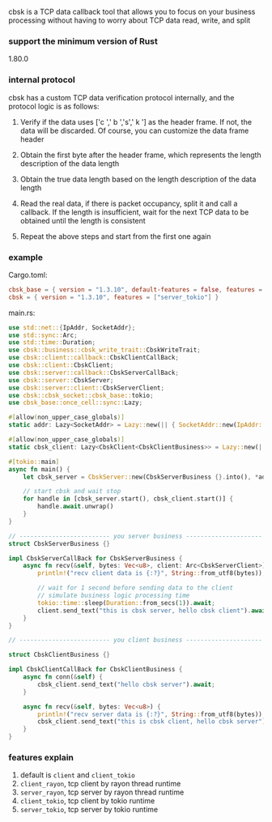 cbsk is a TCP data callback tool that allows you to focus on your business processing without having to worry about TCP
data read, write, and split

### support the minimum version of Rust

1.80.0

### internal protocol

cbsk has a custom TCP data verification protocol internally, and the protocol logic is as follows:

1. Verify if the data uses ['c ',' b ','s',' k '] as the header frame. If not, the data will be discarded. Of course,
   you can customize the data frame header

2. Obtain the first byte after the header frame, which represents the length description of the data length

3. Obtain the true data length based on the length description of the data length

4. Read the real data, if there is packet occupancy, split it and call a callback. If the length is insufficient, wait
   for the next TCP data to be obtained until the length is consistent

5. Repeat the above steps and start from the first one again

### example

Cargo.toml:

```toml
cbsk_base = { version = "1.3.10", default-features = false, features = ["once_cell"] }
cbsk = { version = "1.3.10", features = ["server_tokio"] }
```

main.rs:

```rust
use std::net::{IpAddr, SocketAddr};
use std::sync::Arc;
use std::time::Duration;
use cbsk::business::cbsk_write_trait::CbskWriteTrait;
use cbsk::client::callback::CbskClientCallBack;
use cbsk::client::CbskClient;
use cbsk::server::callback::CbskServerCallBack;
use cbsk::server::CbskServer;
use cbsk::server::client::CbskServerClient;
use cbsk::cbsk_socket::cbsk_base::tokio;
use cbsk_base::once_cell::sync::Lazy;

#[allow(non_upper_case_globals)]
static addr: Lazy<SocketAddr> = Lazy::new(|| { SocketAddr::new(IpAddr::from([127, 0, 0, 1]), 8080) });

#[allow(non_upper_case_globals)]
static cbsk_client: Lazy<CbskClient<CbskClientBusiness>> = Lazy::new(|| { CbskClient::new(CbskClientBusiness {}.into(), *addr, 1024) });

#[tokio::main]
async fn main() {
    let cbsk_server = CbskServer::new(CbskServerBusiness {}.into(), *addr, 1024);

    // start cbsk and wait stop
    for handle in [cbsk_server.start(), cbsk_client.start()] {
        handle.await.unwrap()
    }
}

// ------------------------- you server business ---------------------
struct CbskServerBusiness {}

impl CbskServerCallBack for CbskServerBusiness {
    async fn recv(&self, bytes: Vec<u8>, client: Arc<CbskServerClient>) {
        println!("recv client data is {:?}", String::from_utf8(bytes));

        // wait for 1 second before sending data to the client
        // simulate business logic processing time
        tokio::time::sleep(Duration::from_secs(1)).await;
        client.send_text("this is cbsk server, hello cbsk client").await;
    }
}

// ------------------------- you client business ---------------------

struct CbskClientBusiness {}

impl CbskClientCallBack for CbskClientBusiness {
    async fn conn(&self) {
        cbsk_client.send_text("hello cbsk server").await;
    }

    async fn recv(&self, bytes: Vec<u8>) {
        println!("recv server data is {:?}", String::from_utf8(bytes));
        cbsk_client.send_text("this is cbsk client, hello cbsk server").await;
    }
}
```

### features explain

1. default is `client` and `client_tokio`
2. `client_rayon`, tcp client by rayon thread runtime
3. `server_rayon`, tcp server by rayon thread runtime
4. `client_tokio`, tcp client by tokio runtime
5. `server_tokio`, tcp server by tokio runtime
